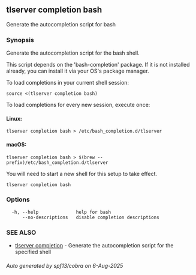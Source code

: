 ## tlserver completion bash

Generate the autocompletion script for bash

### Synopsis

Generate the autocompletion script for the bash shell.

This script depends on the 'bash-completion' package.
If it is not installed already, you can install it via your OS's package manager.

To load completions in your current shell session:

	source <(tlserver completion bash)

To load completions for every new session, execute once:

#### Linux:

	tlserver completion bash > /etc/bash_completion.d/tlserver

#### macOS:

	tlserver completion bash > $(brew --prefix)/etc/bash_completion.d/tlserver

You will need to start a new shell for this setup to take effect.


```
tlserver completion bash
```

### Options

```
  -h, --help              help for bash
      --no-descriptions   disable completion descriptions
```

### SEE ALSO

* [tlserver completion](tlserver_completion.md)	 - Generate the autocompletion script for the specified shell

###### Auto generated by spf13/cobra on 6-Aug-2025
